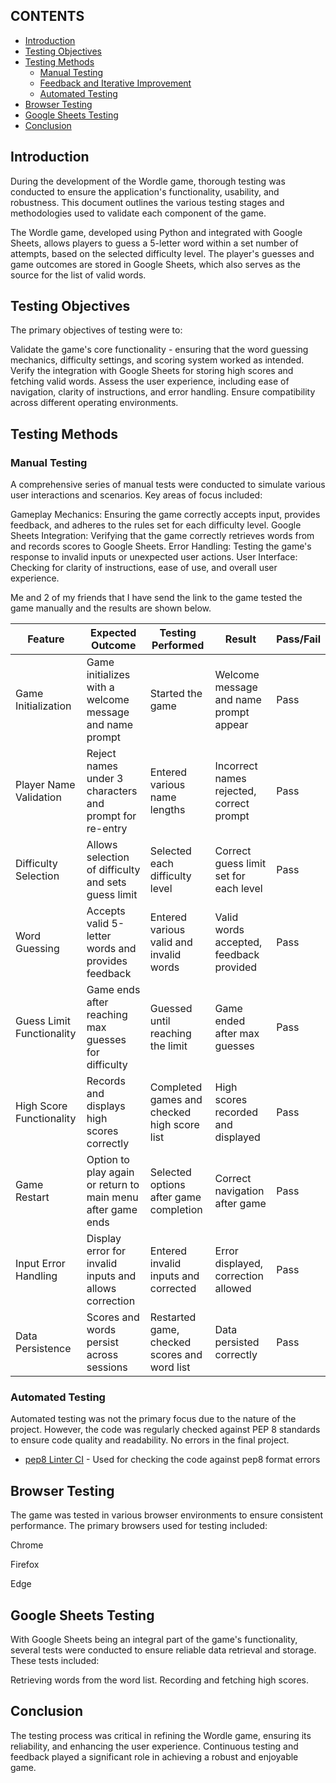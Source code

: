 ## CONTENTS
* [Introduction](#introduction)
* [Testing Objectives](#testing-objectives)
* [Testing Methods](#testing-methods)
  * [Manual Testing](#manual-testing)
  * [Feedback and Iterative Improvement](#feedback-and-iterative-improvement)
  * [Automated Testing](#automated-testing)
* [Browser Testing](#browser-testing)
* [Google Sheets Testing](#google-sheets-testing)
* [Conclusion](#conclusion)

## Introduction

During the development of the Wordle game, thorough testing was conducted to ensure the application's functionality, usability, and robustness. This document outlines the various testing stages and methodologies used to validate each component of the game.

The Wordle game, developed using Python and integrated with Google Sheets, allows players to guess a 5-letter word within a set number of attempts, based on the selected difficulty level. The player's guesses and game outcomes are stored in Google Sheets, which also serves as the source for the list of valid words.

## Testing Objectives

The primary objectives of testing were to:

Validate the game's core functionality - ensuring that the word guessing mechanics, difficulty settings, and scoring system worked as intended.
Verify the integration with Google Sheets for storing high scores and fetching valid words.
Assess the user experience, including ease of navigation, clarity of instructions, and error handling.
Ensure compatibility across different operating environments.

## Testing Methods

### Manual Testing

A comprehensive series of manual tests were conducted to simulate various user interactions and scenarios. Key areas of focus included:

Gameplay Mechanics: Ensuring the game correctly accepts input, provides feedback, and adheres to the rules set for each difficulty level.
Google Sheets Integration: Verifying that the game correctly retrieves words from and records scores to Google Sheets.
Error Handling: Testing the game's response to invalid inputs or unexpected user actions.
User Interface: Checking for clarity of instructions, ease of use, and overall user experience.

Me and 2 of my friends that I have send the link to the game tested the game manually and the results are shown below.

| Feature                    | Expected Outcome                                                  | Testing Performed                                  | Result                                  | Pass/Fail |
|----------------------------|-------------------------------------------------------------------|----------------------------------------------------|-----------------------------------------|-----------|
| Game Initialization        | Game initializes with a welcome message and name prompt           | Started the game                                   | Welcome message and name prompt appear  | Pass      |
| Player Name Validation     | Reject names under 3 characters and prompt for re-entry           | Entered various name lengths                       | Incorrect names rejected, correct prompt | Pass      |
| Difficulty Selection       | Allows selection of difficulty and sets guess limit               | Selected each difficulty level                     | Correct guess limit set for each level   | Pass      |
| Word Guessing              | Accepts valid 5-letter words and provides feedback                 | Entered various valid and invalid words            | Valid words accepted, feedback provided  | Pass      |
| Guess Limit Functionality  | Game ends after reaching max guesses for difficulty               | Guessed until reaching the limit                   | Game ended after max guesses             | Pass      |
| High Score Functionality   | Records and displays high scores correctly                        | Completed games and checked high score list        | High scores recorded and displayed       | Pass      |
| Game Restart               | Option to play again or return to main menu after game ends       | Selected options after game completion             | Correct navigation after game            | Pass      |
| Input Error Handling       | Display error for invalid inputs and allows correction            | Entered invalid inputs and corrected               | Error displayed, correction allowed      | Pass      |
| Data Persistence           | Scores and words persist across sessions                          | Restarted game, checked scores and word list       | Data persisted correctly                 | Pass      |


### Automated Testing

Automated testing was not the primary focus due to the nature of the project. However, the code was regularly checked against PEP 8 standards to ensure code quality and readability. No errors in the final project.

* [pep8 Linter CI](https://pep8ci.herokuapp.com/#) - Used for checking the code against pep8 format errors

## Browser Testing

The game was tested in various browser environments to ensure consistent performance. The primary browsers used for testing included:

Chrome

Firefox

Edge

## Google Sheets Testing

With Google Sheets being an integral part of the game's functionality, several tests were conducted to ensure reliable data retrieval and storage. These tests included:

Retrieving words from the word list.
Recording and fetching high scores.

## Conclusion
The testing process was critical in refining the Wordle game, ensuring its reliability, and enhancing the user experience. Continuous testing and feedback played a significant role in achieving a robust and enjoyable game.

